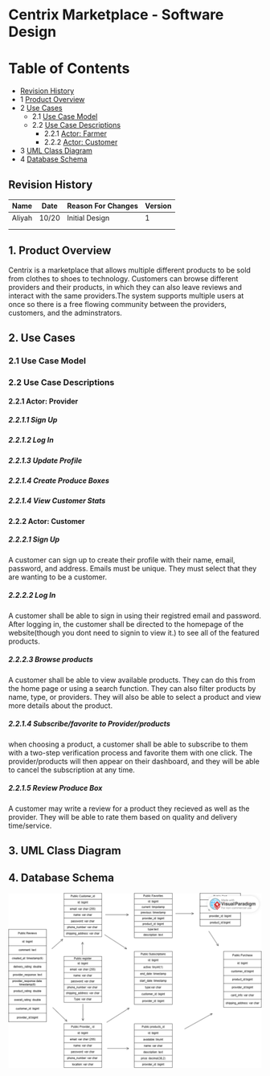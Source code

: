 # Centrix Marketplace - Software Design 


Table of Contents
=================
* [Revision History](#revision-history)
* 1 [Product Overview](#1-product-overview)
* 2 [Use Cases](#2-use-cases)
  * 2.1 [Use Case Model](#21-use-case-model)
  * 2.2 [Use Case Descriptions](#22-use-case-descriptions)
    * 2.2.1 [Actor: Farmer](#221-actor-farmer)
    * 2.2.2 [Actor: Customer](#222-actor-customer) 
* 3 [UML Class Diagram](#3-uml-class-diagram)
* 4 [Database Schema](#4-database-schema)

## Revision History
| Name | Date    | Reason For Changes  | Version   |
| ---- | ------- | ------------------- | --------- |
|Aliyah  |10/20  | Initial Design   |    1      |
|      |         |                     |           |
|      |         |                     |           |

## 1. Product Overview
Centrix is a marketplace that allows multiple different products to be sold from clothes to shoes to technology. Customers can browse different providers and their products, in which they can also leave reviews and interact with the same providers.The system supports multiple users at once so there is a free flowing community between the providers, customers, and the adminstrators.
## 2. Use Cases
### 2.1 Use Case Model


### 2.2 Use Case Descriptions

#### 2.2.1 Actor: Provider
##### 2.2.1.1 Sign Up

##### 2.2.1.2 Log In

##### 2.2.1.3 Update Profile

##### 2.2.1.4 Create Produce Boxes

##### 2.2.1.4 View Customer Stats


#### 2.2.2 Actor: Customer
##### 2.2.2.1 Sign Up
A customer can sign up to create their profile with their name, email, password, and address. Emails must be unique. They must select that they are wanting to be a customer.
##### 2.2.2.2 Log In
A customer shall be able to sign in using their registred email and password. After logging in, the customer shall be directed to the homepage of the website(though you dont need to signin to view it.) to see all of the featured products.
##### 2.2.2.3 Browse products
A customer shall be able to view available products. They can do this from the home page or using a search function. They can also filter products by name, type, or providers. They will also be able to select a product and view more details about the product.
##### 2.2.1.4 Subscribe/favorite to Provider/products
when choosing a product, a customer shall be able to subscribe to them with a two-step verification process and favorite them with one click. The provider/products will then appear on their dashboard, and they will be able to cancel the subscription at any time.
##### 2.2.1.5 Review Produce Box
A customer may write a review for a product they recieved as well as the provider. They will be able to rate them  based on quality and delivery time/service.

## 3. UML Class Diagram

## 4. Database Schema
![alt text](image.png)
